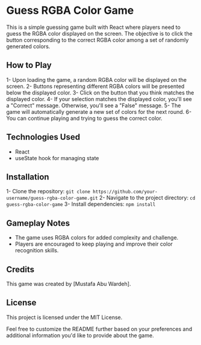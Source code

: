 # Guess RGBA Color Game

This is a simple guessing game built with React where players need to guess the RGBA color displayed on the screen. The objective is to click the button corresponding to the correct RGBA color among a set of randomly generated colors.



## How to Play

1- Upon loading the game, a random RGBA color will be displayed on the screen.
2- Buttons representing different RGBA colors will be presented below the displayed color.
3- Click on the button that you think matches the displayed color.
4- If your selection matches the displayed color, you'll see a "Correct" message. Otherwise, you'll see a "False" message.
5- The game will automatically generate a new set of colors for the next round.
6- You can continue playing and trying to guess the correct color.


## Technologies Used

- React
- useState hook for managing state


## Installation

1- Clone the repository:
`git clone https://github.com/your-username/guess-rgba-color-game.git`
2- Navigate to the project directory:
`cd guess-rgba-color-game`
3- Install dependencies:
`npm install`


## Gameplay Notes

- The game uses RGBA colors for added complexity and challenge.
- Players are encouraged to keep playing and improve their color recognition skills.


## Credits

This game was created by [Mustafa Abu Wardeh].


## License

This project is licensed under the MIT License.


Feel free to customize the README further based on your preferences and additional information you'd like to provide about the game.
